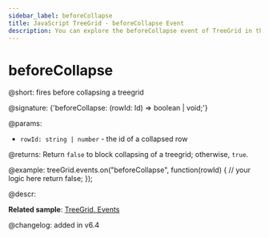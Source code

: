 ```yaml
---
sidebar_label: beforeCollapse
title: JavaScript TreeGrid - beforeCollapse Event 
description: You can explore the beforeCollapse event of TreeGrid in the documentation of the DHTMLX JavaScript UI library. Browse developer guides and API reference, try out code examples and live demos, and download a free 30-day evaluation version of DHTMLX Suite 7.
---
```


# beforeCollapse

@short: fires before collapsing a treegrid

@signature: {'beforeCollapse: (rowId: Id) => boolean | void;'}

@params:
- `rowId: string | number` - the id of a collapsed row

@returns:
Return `false` to block collapsing of a treegrid; otherwise, `true`.

@example:
treeGrid.events.on("beforeCollapse", function(rowId) {
    // your logic here
    return false;
});

@descr:

**Related sample**: [TreeGrid. Events	](https://snippet.dhtmlx.com/sgwnxshe)

@changelog: added in v6.4
